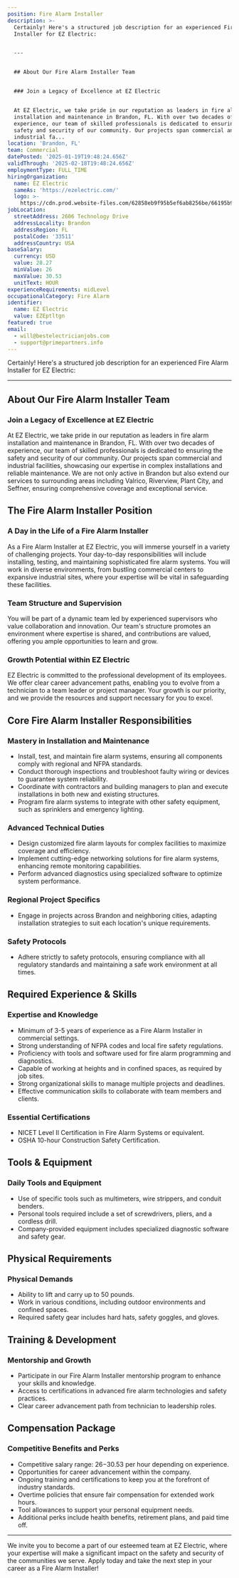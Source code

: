 ```yaml
---
position: Fire Alarm Installer
description: >-
  Certainly! Here's a structured job description for an experienced Fire Alarm
  Installer for EZ Electric:


  ---


  ## About Our Fire Alarm Installer Team


  ### Join a Legacy of Excellence at EZ Electric


  At EZ Electric, we take pride in our reputation as leaders in fire alarm
  installation and maintenance in Brandon, FL. With over two decades of
  experience, our team of skilled professionals is dedicated to ensuring the
  safety and security of our community. Our projects span commercial and
  industrial fa...
location: 'Brandon, FL'
team: Commercial
datePosted: '2025-01-19T19:48:24.656Z'
validThrough: '2025-02-18T19:48:24.656Z'
employmentType: FULL_TIME
hiringOrganization:
  name: EZ Electric
  sameAs: 'https://ezelectric.com/'
  logo: >-
    https://cdn.prod.website-files.com/62858eb9f95b5ef6ab8256be/66195b93d011344d05b98867_ez-electric-logo.svg
jobLocation:
  streetAddress: 2606 Technology Drive
  addressLocality: Brandon
  addressRegion: FL
  postalCode: '33511'
  addressCountry: USA
baseSalary:
  currency: USD
  value: 28.27
  minValue: 26
  maxValue: 30.53
  unitText: HOUR
experienceRequirements: midLevel
occupationalCategory: Fire Alarm
identifier:
  name: EZ Electric
  value: EZEptltgn
featured: true
email:
  - will@bestelectricianjobs.com
  - support@primepartners.info
---
```




Certainly! Here's a structured job description for an experienced Fire Alarm Installer for EZ Electric:

---

## About Our Fire Alarm Installer Team

### Join a Legacy of Excellence at EZ Electric

At EZ Electric, we take pride in our reputation as leaders in fire alarm installation and maintenance in Brandon, FL. With over two decades of experience, our team of skilled professionals is dedicated to ensuring the safety and security of our community. Our projects span commercial and industrial facilities, showcasing our expertise in complex installations and reliable maintenance. We are not only active in Brandon but also extend our services to surrounding areas including Valrico, Riverview, Plant City, and Seffner, ensuring comprehensive coverage and exceptional service.

## The Fire Alarm Installer Position

### A Day in the Life of a Fire Alarm Installer

As a Fire Alarm Installer at EZ Electric, you will immerse yourself in a variety of challenging projects. Your day-to-day responsibilities will include installing, testing, and maintaining sophisticated fire alarm systems. You will work in diverse environments, from bustling commercial centers to expansive industrial sites, where your expertise will be vital in safeguarding these facilities.

### Team Structure and Supervision

You will be part of a dynamic team led by experienced supervisors who value collaboration and innovation. Our team's structure promotes an environment where expertise is shared, and contributions are valued, offering you ample opportunities to learn and grow.

### Growth Potential within EZ Electric

EZ Electric is committed to the professional development of its employees. We offer clear career advancement paths, enabling you to evolve from a technician to a team leader or project manager. Your growth is our priority, and we provide the resources and support necessary for you to excel.

## Core Fire Alarm Installer Responsibilities

### Mastery in Installation and Maintenance

- Install, test, and maintain fire alarm systems, ensuring all components comply with regional and NFPA standards.
- Conduct thorough inspections and troubleshoot faulty wiring or devices to guarantee system reliability.
- Coordinate with contractors and building managers to plan and execute installations in both new and existing structures.
- Program fire alarm systems to integrate with other safety equipment, such as sprinklers and emergency lighting.

### Advanced Technical Duties

- Design customized fire alarm layouts for complex facilities to maximize coverage and efficiency.
- Implement cutting-edge networking solutions for fire alarm systems, enhancing remote monitoring capabilities.
- Perform advanced diagnostics using specialized software to optimize system performance.

### Regional Project Specifics

- Engage in projects across Brandon and neighboring cities, adapting installation strategies to suit each location's unique requirements.

### Safety Protocols

- Adhere strictly to safety protocols, ensuring compliance with all regulatory standards and maintaining a safe work environment at all times.

## Required Experience & Skills

### Expertise and Knowledge

- Minimum of 3-5 years of experience as a Fire Alarm Installer in commercial settings.
- Strong understanding of NFPA codes and local fire safety regulations.
- Proficiency with tools and software used for fire alarm programming and diagnostics.
- Capable of working at heights and in confined spaces, as required by job sites.
- Strong organizational skills to manage multiple projects and deadlines.
- Effective communication skills to collaborate with team members and clients.

### Essential Certifications

- NICET Level II Certification in Fire Alarm Systems or equivalent.
- OSHA 10-hour Construction Safety Certification.

## Tools & Equipment

### Daily Tools and Equipment

- Use of specific tools such as multimeters, wire strippers, and conduit benders.
- Personal tools required include a set of screwdrivers, pliers, and a cordless drill.
- Company-provided equipment includes specialized diagnostic software and safety gear.

## Physical Requirements

### Physical Demands

- Ability to lift and carry up to 50 pounds.
- Work in various conditions, including outdoor environments and confined spaces.
- Required safety gear includes hard hats, safety goggles, and gloves.

## Training & Development

### Mentorship and Growth

- Participate in our Fire Alarm Installer mentorship program to enhance your skills and knowledge.
- Access to certifications in advanced fire alarm technologies and safety practices.
- Clear career advancement path from technician to leadership roles.

## Compensation Package

### Competitive Benefits and Perks

- Competitive salary range: $26-$30.53 per hour depending on experience.
- Opportunities for career advancement within the company.
- Ongoing training and certifications to keep you at the forefront of industry standards.
- Overtime policies that ensure fair compensation for extended work hours.
- Tool allowances to support your personal equipment needs.
- Additional perks include health benefits, retirement plans, and paid time off.

---

We invite you to become a part of our esteemed team at EZ Electric, where your expertise will make a significant impact on the safety and security of the communities we serve. Apply today and take the next step in your career as a Fire Alarm Installer!